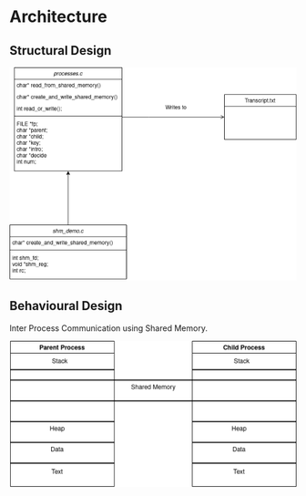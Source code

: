 # Architecture

## Structural Design
![Structural](structural.png)

## Behavioural Design
Inter Process Communication using Shared Memory.

![Behavioural](behavioural.drawio.png)
